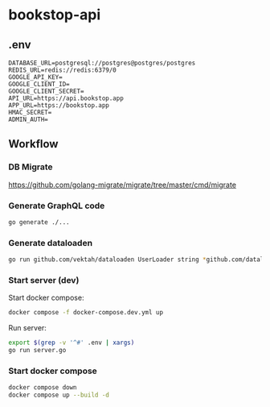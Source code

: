 # bookstop-api

## .env

```env
DATABASE_URL=postgresql://postgres@postgres/postgres
REDIS_URL=redis://redis:6379/0
GOOGLE_API_KEY=
GOOGLE_CLIENT_ID=
GOOGLE_CLIENT_SECRET=
API_URL=https://api.bookstop.app
APP_URL=https://bookstop.app
HMAC_SECRET=
ADMIN_AUTH=
```

## Workflow

### DB Migrate

https://github.com/golang-migrate/migrate/tree/master/cmd/migrate

### Generate GraphQL code

```bash
go generate ./...
```

### Generate dataloaden

```bash
go run github.com/vektah/dataloaden UserLoader string *github.com/dataloaden/example.User
```

### Start server (dev)

Start docker compose:

```bash
docker compose -f docker-compose.dev.yml up
```

Run server:

```bash
export $(grep -v '^#' .env | xargs)
go run server.go
```

### Start docker compose

```bash
docker compose down
docker compose up --build -d
```
